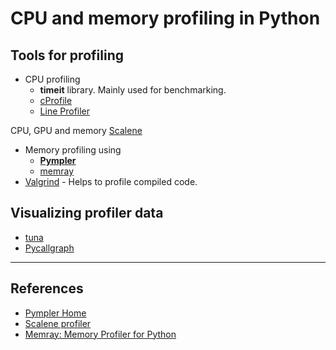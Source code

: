 # CPU and memory profiling in Python

## Tools for profiling

- CPU profiling
  - **timeit** library. Mainly used for benchmarking.
  - [cProfile](https://docs.python.org/3/library/profile.html#module-cProfile)
  - [Line Profiler](https://pypi.org/project/line-profiler/)

CPU, GPU and memory [Scalene](https://github.com/plasma-umass/scalene)

- Memory profiling using
  - [**Pympler**](https://github.com/pympler/pympler)
  - [memray](https://github.com/bloomberg/memray)
- [Valgrind](https://valgrind.org/) - Helps to profile compiled code.

## Visualizing profiler data

- [tuna](https://github.com/nschloe/tuna)
- [Pycallgraph](https://pycallgraph.readthedocs.io/en/master/)

---

## References

- [Pympler Home](https://pythonhosted.org/Pympler/)
- [Scalene profiler](https://coderzcolumn.com/tutorials/python/scalene-cpu-and-memory-profiler-for-python-code)
- [Memray: Memory Profiler for Python](https://morioh.com/p/6ecc3ab201e7)
